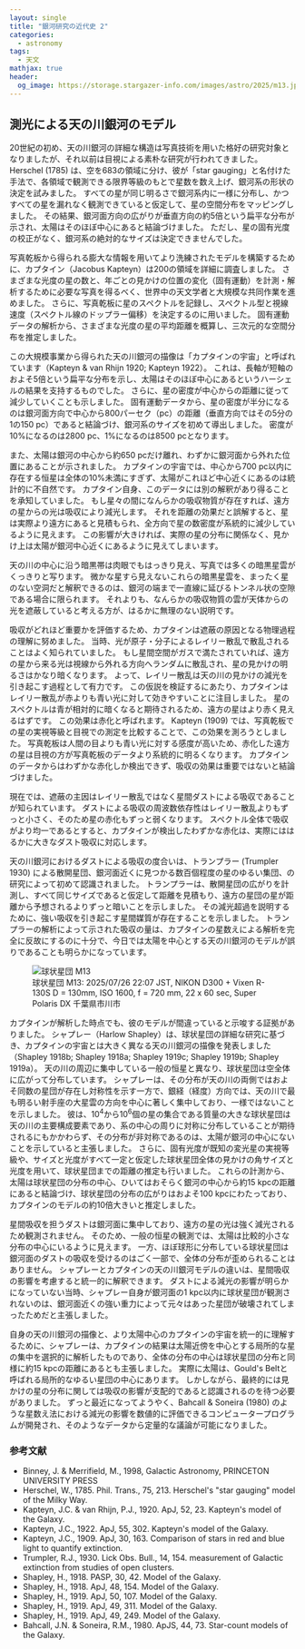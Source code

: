 ```yaml
---
layout: single
title: "銀河研究の近代史 2"
categories:
  - astronomy
tags: 
  - 天文
mathjax: true
header:
  og_image: https://storage.stargazer-info.com/images/astro/2025/m13.jpeg
---
```

## 測光による天の川銀河のモデル

20世紀の初め、天の川銀河の詳細な構造は写真技術を用いた格好の研究対象となりましたが、それ以前は目視による素朴な研究が行われてきました。
Herschel (1785) は、空を683の領域に分け、彼が「star gauging」と名付けた手法で、各領域で観測できる限界等級のもとで星数を数え上げ、銀河系の形状の決定を試みました。
すべての星が同じ明るさで銀河系内に一様に分布し、かつすべての星を漏れなく観測できていると仮定して、星の空間分布をマッピングしました。
その結果、銀河面方向の広がりが垂直方向の約5倍という扁平な分布が示され、太陽はそのほぼ中心にあると結論づけました。
ただし、星の固有光度の校正がなく、銀河系の絶対的なサイズは決定できませんでした。

写真乾板から得られる膨大な情報を用いてより洗練されたモデルを構築するために、カプタイン（Jacobus Kapteyn）は200の領域を詳細に調査しました。
さまざまな光度の星の数と、年ごとの見かけの位置の変化（固有運動）を計測・解析するために必要な写真を得るべく、世界中の天文学者と大規模な共同作業を進めました。
さらに、写真乾板に星のスペクトルを記録し、スペクトル型と視線速度（スペクトル線のドップラー偏移）を決定するのに用いました。
固有運動データの解析から、さまざまな光度の星の平均距離を概算し、三次元的な空間分布を推定しました。

この大規模事業から得られた天の川銀河の描像は「カプタインの宇宙」と呼ばれています（Kapteyn & van Rhijn 1920; Kapteyn 1922）。
これは、長軸が短軸のおよそ5倍という扁平な分布を示し、太陽はそのほぼ中心にあるというハーシェルの結果を支持するものでした。
さらに、星の密度が中心からの距離に従って減少していくことも示しました。
固有運動データから、星の密度が半分になるのは銀河面方向で中心から800パーセク（pc）の距離（垂直方向ではその5分の1の150 pc）であると結論づけ、銀河系のサイズを初めて導出しました。
密度が10%になるのは2800 pc、1%になるのは8500 pcとなります。

また、太陽は銀河の中心から約650 pcだけ離れ、わずかに銀河面から外れた位置にあることが示されました。
カプタインの宇宙では、中心から700 pc以内に存在する恒星は全体の10%未満にすぎず、太陽がこれほど中心近くにあるのは統計的に不自然です。
カプタイン自身、このデータには別の解釈があり得ることを承知していました。
もし星々の間になんらかの吸収物質が存在すれば、遠方の星からの光は吸収により減光します。
それを距離の効果だと誤解すると、星は実際より遠方にあると見積もられ、全方向で星の数密度が系統的に減少しているように見えます。
この影響が大きければ、実際の星の分布に関係なく、見かけ上は太陽が銀河中心近くにあるように見えてしまいます。

天の川の中心に沿う暗黒帯は肉眼でもはっきり見え、写真では多くの暗黒星雲がくっきりと写ります。
微かな星すら見えないこれらの暗黒星雲を、まったく星のない空洞だと解釈できるのは、銀河の端まで一直線に延びるトンネル状の空隙である場合に限られます。
それよりも、なんらかの吸収物質の雲が天体からの光を遮蔽していると考える方が、はるかに無理のない説明です。

吸収がどれほど重要かを評価するため、カプタインは遮蔽の原因となる物理過程の理解に努めました。
当時、光が原子・分子によるレイリー散乱で散乱されることはよく知られていました。
もし星間空間がガスで満たされていれば、遠方の星から来る光は視線から外れる方向へランダムに散乱され、星の見かけの明るさはかなり暗くなります。
よって、レイリー散乱は天の川の見かけの減光を引き起こす過程として有力です。
この仮説を検証するにあたり、カプタインはレイリー散乱が赤よりも青い光に対して効きやすいことに注目しました。
星のスペクトルは青が相対的に暗くなると期待されるため、遠方の星はより赤く見えるはずです。
この効果は赤化と呼ばれます。
Kapteyn (1909) では、写真乾板での星の実視等級と目視での測定を比較することで、この効果を測ろうとしました。
写真乾板は人間の目よりも青い光に対する感度が高いため、赤化した遠方の星は目視の方が写真乾板のデータより系統的に明るくなります。
カプタインのデータからはわずかな赤化しか検出できず、吸収の効果は重要ではないと結論づけました。

現在では、遮蔽の主因はレイリー散乱ではなく星間ダストによる吸収であることが知られています。
ダストによる吸収の周波数依存性はレイリー散乱よりもずっと小さく、そのため星の赤化もずっと弱くなります。
スペクトル全体で吸収がより均一であるとすると、カプタインが検出したわずかな赤化は、実際にははるかに大きなダスト吸収に対応します。

天の川銀河におけるダストによる吸収の度合いは、トランプラー (Trumpler 1930) による散開星団、銀河面近くに見つかる数百個程度の星のゆるい集団、の研究によって初めて認識されました。
トランプラーは、散開星団の広がりを計測し、すべて同じサイズであると仮定して距離を見積もり、遠方の星団の星が距離から予想されるよりずっと暗いことを示しました。
その減光超過を説明するために、強い吸収を引き起こす星間媒質が存在することを示しました。
トランプラーの解析によって示された吸収の量は、カプタインの星数えによる解析を完全に反故にするのに十分で、今日では太陽を中心とする天の川銀河のモデルが誤りであることも明らかになっています。

<figure>
    <img src="https://storage.stargazer-info.com/images/astro/2025/m13.jpeg"
         alt="球状星団 M13">
    <figcaption>球状星団 M13: 2025/07/26 22:07 JST, NIKON D300 + Vixen R-130S D = 130mm, ISO 1600, f = 720 mm, 22 x 60 sec, Super Polaris DX 千葉県市川市</figcaption>
</figure>

カプタインが解析した時点でも、彼のモデルが間違っていると示唆する証拠がありました。
シャプレー（Harlow Shapley）は、球状星団の詳細な研究に基づき、カプタインの宇宙とは大きく異なる天の川銀河の描像を発表しました（Shapley 1918b; Shapley 1918a; Shapley 1919c; Shapley 1919b; Shapley 1919a）。
天の川の周辺に集中している一般の恒星と異なり、球状星団は空全体に広がって分布しています。
シャプレーは、その分布が天の川の両側ではおよそ同数の星団が存在し対称性を示す一方で、銀経（経度）方向では、天の川で最も明るい射手座の大星雲の方向を中心に著しく集中しており、一様ではないことを示しました。
彼は、$10^4$から$10^6$個の星の集合である質量の大きな球状星団は天の川の主要構成要素であり、系の中心の周りに対称に分布していることが期待されるにもかかわらず、その分布が非対称であるのは、太陽が銀河の中心にないことを示していると主張しました。
さらに、固有光度が既知の変光星の実視等級や、サイズと光度がすべて一定と仮定した球状星団全体の見かけの角サイズと光度を用いて、球状星団までの距離の推定も行いました。
これらの計測から、太陽は球状星団の分布の中心、ひいてはおそらく銀河の中心から約15 kpcの距離にあると結論づけ、球状星団の分布の広がりはおよそ100 kpcにわたっており、カプタインのモデルの約10倍大きいと推定しました。

星間吸収を担うダストは銀河面に集中しており、遠方の星の光は強く減光されるため観測されません。
そのため、一般の恒星の観測では、太陽は比較的小さな分布の中心にいるように見えます。
一方、ほぼ球形に分布している球状星団は銀河面のダストの吸収を受けるのはごく一部で、全体の分布が歪められることはありません。
シャプレーとカプタインの天の川銀河モデルの違いは、星間吸収の影響を考慮すると統一的に解釈できます。
ダストによる減光の影響が明らかになっていない当時、シャプレー自身が銀河面の1 kpc以内に球状星団が観測されないのは、銀河面近くの強い重力によって元々はあった星団が破壊されてしまったためだと主張しました。

自身の天の川銀河の描像と、より太陽中心のカプタインの宇宙を統一的に理解するために、シャプレーは、カプタインの結果は太陽近傍を中心とする局所的な星の集中を選択的に解析したものであり、全体の分布の中心は球状星団の分布と同様に約15 kpcの距離にあるとも主張しました。
実際に太陽は、Gould's Beltと呼ばれる局所的なゆるい星団の中心にあります。
しかしながら、最終的には見かけの星の分布に関しては吸収の影響が支配的であると認識されるのを待つ必要がありました。
ずっと最近になってようやく、Bahcall & Soneira (1980) のような星数え法における減光の影響を数値的に評価できるコンピュータープログラムが開発され、そのようなデータから定量的な議論が可能になりました。

### 参考文献
- Binney, J. & Merrifield, M., 1998, Galactic Astronomy, PRINCETON UNIVERSITY PRESS
- Herschel, W., 1785. Phil. Trans., 75, 213. Herschel's "star gauging" model of the Milky Way.
- Kapteyn, J.C. & van Rhijn, P.J., 1920. ApJ, 52, 23. Kapteyn's model of the Galaxy.
- Kapteyn, J.C., 1922. ApJ, 55, 302. Kapteyn's model of the Galaxy.
- Kapteyn, J.C., 1909. ApJ, 30, 163. Comparison of stars in red and blue light to quantify extinction.
- Trumpler, R.J., 1930. Lick Obs. Bull., 14, 154. measurement of Galactic extinction from studies of open clusters.
- Shapley, H., 1918. PASP, 30, 42. Model of the Galaxy.
- Shapley, H., 1918. ApJ, 48, 154. Model of the Galaxy.
- Shapley, H., 1919. ApJ, 50, 107. Model of the Galaxy.
- Shapley, H., 1919. ApJ, 49, 311. Model of the Galaxy.
- Shapley, H., 1919. ApJ, 49, 249. Model of the Galaxy.
- Bahcall, J.N. & Soneira, R.M., 1980. ApJS, 44, 73. Star-count models of the Galaxy.
